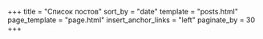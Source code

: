 +++
title = "Список постов"
sort_by = "date"
template = "posts.html"
page_template = "page.html"
insert_anchor_links = "left"
paginate_by = 30
+++

